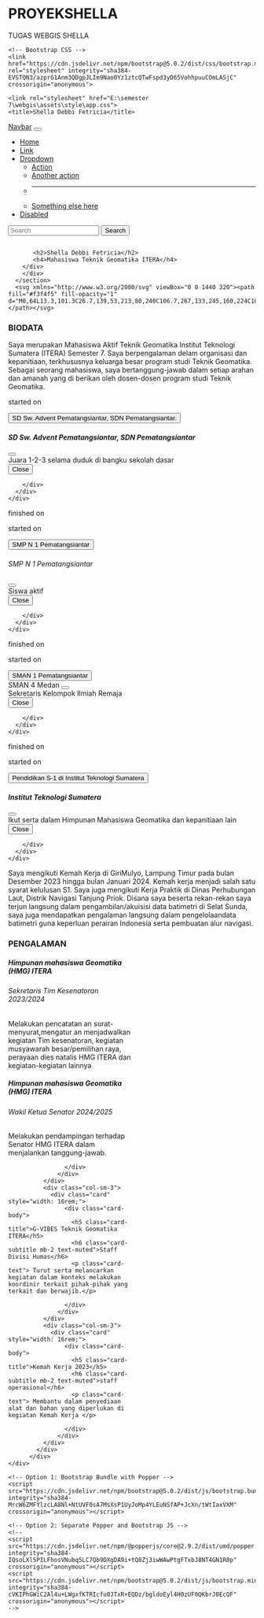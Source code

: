 # PROYEKSHELLA
TUGAS WEBGIS SHELLA
<!doctype html>
<html lang="en">
  <head>
    <!-- Required meta tags -->
    <meta charset="utf-8">
    <meta name="viewport" content="width=device-width, initial-scale=1">

    <!-- Bootstrap CSS -->
    <link 
    href="https://cdn.jsdelivr.net/npm/bootstrap@5.0.2/dist/css/bootstrap.min.css" rel="stylesheet" integrity="sha384-EVSTQN3/azprG1Anm3QDgpJLIm9Nao0Yz1ztcQTwFspd3yD65VohhpuuCOmLASjC" crossorigin="anonymous">
 
    <link rel="stylesheet" href="E:\semester 7\webgis\assets\style\app.css">
    <title>Shella Debbi Fetricia</title>
  </head>
  <body>
    <nav class="navbar navbar-expand-lg navbar-dark bg-dark fixed-top">
        <div class="container-fluid">
          <a class="navbar-brand" href="#">Navbar</a>
          <button class="navbar-toggler" type="button" data-bs-toggle="collapse" data-bs-target="#navbarSupportedContent" aria-controls="navbarSupportedContent" aria-expanded="false" aria-label="Toggle navigation">
            <span class="navbar-toggler-icon"></span>
          </button>
          <div class="collapse navbar-collapse" id="navbarSupportedContent">
            <ul class="navbar-nav me-auto mb-2 mb-lg-0">
              <li class="nav-item">
                <a class="nav-link active" aria-current="page" href="#">Home</a>
              </li>
              <li class="nav-item">
                <a class="nav-link" href="#">Link</a>
              </li>
              <li class="nav-item dropdown">
                <a class="nav-link dropdown-toggle" href="#" id="navbarDropdown" role="button" data-bs-toggle="dropdown" aria-expanded="false">
                  Dropdown
                </a>
                <ul class="dropdown-menu" aria-labelledby="navbarDropdown">
                  <li><a class="dropdown-item" href="#">Action</a></li>
                  <li><a class="dropdown-item" href="#">Another action</a></li>
                  <li><hr class="dropdown-divider"></li>
                  <li><a class="dropdown-item" href="#">Something else here</a></li>
                </ul>
              </li>
              <li class="nav-item">
                <a class="nav-link disabled" href="#" tabindex="-1" aria-disabled="true">Disabled</a>
              </li>
            </ul>
            <form class="d-flex">
              <input class="form-control me-2" type="search" placeholder="Search" aria-label="Search">
              <button class="btn btn-outline-success" type="submit">Search</button>
            </form>
          </div>
        </div>
      </nav>
      <section>
        <div class="container">
            <div class="profile">
            <img 
           class="rounded-circle profileImage" 
           src="assets/style/image/adel mirror.jpeg" 
           alt="">

           <h2>Shella Debbi Fetricia</h2>
           <h4>Mahasiswa Teknik Geomatika ITERA</h4>
        </div>
        </div>
      </section>
      <svg xmlns="http://www.w3.org/2000/svg" viewBox="0 0 1440 320"><path fill="#f3f4f5" fill-opacity="1" d="M0,64L13.3,101.3C26.7,139,53,213,80,240C106.7,267,133,245,160,224C186.7,203,213,181,240,160C266.7,139,293,117,320,133.3C346.7,149,373,203,400,234.7C426.7,267,453,277,480,245.3C506.7,213,533,139,560,122.7C586.7,107,613,149,640,160C666.7,171,693,149,720,117.3C746.7,85,773,43,800,53.3C826.7,64,853,128,880,144C906.7,160,933,128,960,128C986.7,128,1013,160,1040,154.7C1066.7,149,1093,107,1120,80C1146.7,53,1173,43,1200,42.7C1226.7,43,1253,53,1280,85.3C1306.7,117,1333,171,1360,197.3C1386.7,224,1413,224,1427,224L1440,224L1440,320L1426.7,320C1413.3,320,1387,320,1360,320C1333.3,320,1307,320,1280,320C1253.3,320,1227,320,1200,320C1173.3,320,1147,320,1120,320C1093.3,320,1067,320,1040,320C1013.3,320,987,320,960,320C933.3,320,907,320,880,320C853.3,320,827,320,800,320C773.3,320,747,320,720,320C693.3,320,667,320,640,320C613.3,320,587,320,560,320C533.3,320,507,320,480,320C453.3,320,427,320,400,320C373.3,320,347,320,320,320C293.3,320,267,320,240,320C213.3,320,187,320,160,320C133.3,320,107,320,80,320C53.3,320,27,320,13,320L0,320Z"></path></svg>
<section class="biodata">
    <h1 class="text-center">BIODATA</h1>
        <div class="container text-center">
            <div class="row">
              <div class="col">
                Saya merupakan Mahasiswa Aktif Teknik Geomatika Institut Teknologi Sumatera (ITERA) Semester 7. Saya berpengalaman delam organisasi dan kepanitiaan, terkhususnya keluarga besar program studi Teknik Geomatika. Sebagai seorang mahasiswa, saya bertanggung-jawab dalam setiap arahan dan amanah yang di berikan oleh dosen-dosen program studi Teknik Geomatika.
              </div>
              <div class="col">
                <!-- Button trigger modal -->
                 <p class="text-center">started on</p>
<button type="button" class="btn btn-primary" data-bs-toggle="modal" data-bs-target="#exampleModal">
    SD Sw. Advent Pematangsiantar, SDN Pematangsiantar.
  </button>
  
  <!-- Modal -->
  <div class="modal fade" id="exampleModal" tabindex="-1" aria-labelledby="exampleModalLabel" aria-hidden="true">
    <div class="modal-dialog">
      <div class="modal-content">
        <div class="modal-header">
          <h5 class="modal-title" id="exampleModalLabel">SD Sw. Advent Pematangsiantar, SDN Pematangsiantar</h5>
          <button type="button" class="btn-close" data-bs-dismiss="modal" aria-label="Close"></button>
        </div>
        <div class="modal-body">
          Juara 1-2-3 selama duduk di bangku sekolah dasar
        </div>
        <div class="modal-footer">
          <button type="button" class="btn btn-secondary" data-bs-dismiss="modal">Close</button>
         
        </div>
      </div>
    </div>
  </div>
  <p class="text-center">finished on</p>
              </div>
              <div class="col">
                <!-- Button trigger modal -->
                 <p class="text-center">started on</p>
<button type="button" class="btn btn-primary" data-bs-toggle="modal" data-bs-target="#exampleModal">
    SMP N 1 Pematangsiantar
  </button>
  
  <!-- Modal -->
  <div class="modal fade" id="exampleModal" tabindex="-1" aria-labelledby="exampleModalLabel" aria-hidden="true">
    <div class="modal-dialog">
      <div class="modal-content">
        <div class="modal-header">
          <h6 class="modal-title" id="exampleModalLabel">SMP N 1 Pematangsiantar</h6>
          <button type="button" class="btn-close" data-bs-dismiss="modal" aria-label="Close"></button>
        </div>
        <div class="modal-body">
          Siswa aktif
        </div>
        <div class="modal-footer">
          <button type="button" class="btn btn-secondary" data-bs-dismiss="modal">Close</button>
         
        </div>
      </div>
    </div>
  </div>
  <p class="text-center">finished on</p>
              </div>
              <div class="col">
                <!-- Button trigger modal -->
                 <p class="text-center">started on</p>
<button type="button" class="btn btn-primary" data-bs-toggle="modal" data-bs-target="#exampleModal">
    SMAN 1 Pematangsiantar
  </button>
  
  <!-- Modal -->
  <div class="modal fade" id="exampleModal" tabindex="-1" aria-labelledby="exampleModalLabel" aria-hidden="true">
    <div class="modal-dialog">
      <div class="modal-content">
        <div class="modal-header">
          <h7 class="modal-title" id="exampleModalLabel">SMAN 4 Medan</h7>
          <button type="button" class="btn-close" data-bs-dismiss="modal" aria-label="Close"></button>
        </div>
        <div class="modal-body">
          Sekretaris Kelompok Ilmiah Remaja 
        </div>
        <div class="modal-footer">
          <button type="button" class="btn btn-secondary" data-bs-dismiss="modal">Close</button>
         
        </div>
      </div>
    </div>
  </div>
  <p class="text-center">finished on</p>
              </div>
              <div class="col">
                <!-- Button trigger modal -->
                 <p class="text-center">started on</p>
<button type="button" class="btn btn-primary" data-bs-toggle="modal" data-bs-target="#exampleModal">
    Pendidikan S-1 di Institut Teknologi Sumatera
  </button>
  
  <!-- Modal -->
  <div class="modal fade" id="exampleModal" tabindex="-1" aria-labelledby="exampleModalLabel" aria-hidden="true">
    <div class="modal-dialog">
      <div class="modal-content">
        <div class="modal-header">
          <h5 class="modal-title" id="exampleModalLabel">Institut Teknologi Sumatera</h5>
          <button type="button" class="btn-close" data-bs-dismiss="modal" aria-label="Close"></button>
        </div>
        <div class="modal-body">
          Ikut serta dalam Himpunan Mahasiswa Geomatika dan kepanitiaan lain
        </div>
        <div class="modal-footer">
          <button type="button" class="btn btn-secondary" data-bs-dismiss="modal">Close</button>
         
        </div>
      </div>
    </div>
  </div>
              </div>
              <div class="col">
                Saya mengikuti Kemah Kerja di GiriMulyo, Lampung Timur pada bulan Desember 2023 hingga bulan Januari 2024. Kemah kerja menjadi salah satu syarat kelulusan S1. Saya juga mengikuti Kerja Praktik di Dinas Perhubungan Laut, Distrik Navigasi Tanjung Priok. Disana saya beserta rekan-rekan saya terjun langsung dalam pengambilan/akuisisi data batimetri di Selat Sunda, saya juga mendapatkan pengalaman langsung dalam pengelolaandata batimetri guna keperluan perairan Indonesia serta pembuatan alur navigasi.
              </div>
            </div>
          </div>
    </div>
</section>
<section class="pengalaman">
    <div class="container">
        <h1 class="text-center">PENGALAMAN</h1>
        <div class="container">
            <div class="row">
              <div class="col-sm-3">
                <div class="card" style="width: 16rem;">
                    <div class="card-body">
                      <h5 class="card-title">Himpunan mahasiswa Geomatika (HMG) ITERA</h5>
                      <h6 class="card-subtitle mb-2 text-muted">Sekretaris Tim Kesenatoran 2023/2024</h6>
                      <p class="card-text">Melakukan pencatatan an surat-menyurat,mengatur an menjadwalkan kegiatan Tim kesenatoran, kegiatan musyawarah besar/pemilihan raya, perayaan dies natalis HMG ITERA dan kegiatan-kegiatan lainnya</p>
                    </div>
                  </div>
              </div>
              <div class="col-sm-3">
                <div class="card" style="width: 16rem;">
                    <div class="card-body">
                      <h5 class="card-title">Himpunan mahasiswa Geomatika (HMG) ITERA</h5>
                      <h6 class="card-subtitle mb-2 text-muted">Wakil Ketua Senator 2024/2025</h6>
                      <p class="card-text">Melakukan pendampingan terhadap Senator HMG ITERA dalam menjalankan tanggung-jawab.</p>

                    </div>
                  </div>
              </div>
              <div class="col-sm-3">
                <div class="card" style="width: 16rem;">
                    <div class="card-body">
                      <h5 class="card-title">G-VIBES Teknik Geomatika ITERA</h5>
                      <h6 class="card-subtitle mb-2 text-muted">Staff Divisi Humas</h6>
                      <p class="card-text"> Turut serta melancarkan kegiatan dalam konteks melakukan koordinir terkait pihak-pihak yang terkait dan berwajib.</p>
                     
                    </div>
                  </div>
              </div>
              <div class="col-sm-3">
                <div class="card" style="width: 16rem;">
                    <div class="card-body">
                      <h5 class="card-title">Kemah Kerja 2023</h5>
                      <h6 class="card-subtitle mb-2 text-muted">staff operasional</h6>
                      <p class="card-text"> Membantu dalam penyediaan alat dan bahan yang diperlukan di kegiatan Kemah Kerja </p>

                    </div>
                  </div>
              </div>
            </div>
          </div>
    </div>
</section>
    <!-- Optional JavaScript; choose one of the two! -->

    <!-- Option 1: Bootstrap Bundle with Popper -->
    <script src="https://cdn.jsdelivr.net/npm/bootstrap@5.0.2/dist/js/bootstrap.bundle.min.js" integrity="sha384-MrcW6ZMFYlzcLA8Nl+NtUVF0sA7MsXsP1UyJoMp4YLEuNSfAP+JcXn/tWtIaxVXM" crossorigin="anonymous"></script>

    <!-- Option 2: Separate Popper and Bootstrap JS -->
    <!--
    <script src="https://cdn.jsdelivr.net/npm/@popperjs/core@2.9.2/dist/umd/popper.min.js" integrity="sha384-IQsoLXl5PILFhosVNubq5LC7Qb9DXgDA9i+tQ8Zj3iwWAwPtgFTxbJ8NT4GN1R8p" crossorigin="anonymous"></script>
    <script src="https://cdn.jsdelivr.net/npm/bootstrap@5.0.2/dist/js/bootstrap.min.js" integrity="sha384-cVKIPhGWiC2Al4u+LWgxfKTRIcfu0JTxR+EQDz/bgldoEyl4H0zUF0QKbrJ0EcQF" crossorigin="anonymous"></script>
    -->
  </body>
</html>
